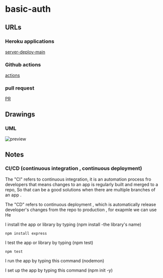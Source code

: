# basic-auth

## URLs

### Heroku applications

[server-deploy-main](https://basic-auth-dina.herokuapp.com/)

### Github actions

[actions](https://github.com/DinaSami/basic-auth/actions)

### pull request

[PR](https://github.com/DinaSami/basic-auth/pulls)

## Drawings

### UML  

![preview](./UML.jpg)

## Notes

### CI/CD (continuous integration , continuous deployment)

The "CI" refers to continuous integration, it is an automation process fro developers that means changes to an app is regularly built and merged to a repo, So that can be a good solutions when there are multiple branches of an app .

The "CD"  refers to continuous deployment , which is automatically release developer's changes from the repo to production , for exapmle we can use He

I install the app or library by typing (npm install -the library's name)

```
npm install express
```

I test the app or library by typing (npm test)

```
npm test 
```

I run the app by typing this command (nodemon)

I set up the app by typing this command (npm init -y)
